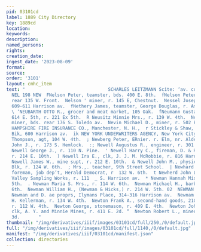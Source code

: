 ```yaml
---
pid: 03101cd
label: 1889 City Directory
key: 1889cd
location: 
keywords: 
description: 
named_persons: 
rights: 
creation_date: 
ingest_date: '2023-08-09'
format: 
source: 
order: '3101'
layout: cmhc_item
text: "                               SCHARLES LEITZMANN Scite: ‘av. core im & Chostaut
  NEL 198 NEW  FNelson Peter, teamster, bds. 400 E. 8th.  fNelson Peter M., lab, r.
  rear 135 W. Front.  Nelson ' miner, r. 145 E, Chestnut.  Nessel Joseph, grocer,
  609-611 Harrison av.  fNethery James, teamster, George Douglas, r. American Smelter.
  \ ‘NEUBARTH OTTO R., grocer and meat market, 105 Oak.  fNeumann Gustav, shoemkr,
  614 E. 5th, r. 221 Ex 5th.  R Neusitz Minnie Mrs., r. 139 W. 4th.  Neville Patrick,
  miner, bds. rear 176 S. Toledo av.  Nevin Michael D., miner, r. 502 E. 5th.  | NEW
  HAMPSHIRE FIRE INSURANCE CO., Manchester, N. H.,  r Stickley & Shaw, agts, DeMaineville
  Bik, 600 Harrison av.  ik NEW YORK UNDERWRITERS AGENCY, New York City, W.  x L,
  Thompson, agt, 104 W. 4th.  ; Newberg Peter, ERnier. r. Elm, nr. Alder.  fF Newcomer
  John J., r. 173 S. Hemlock.  :; Newell Augustus R., engineer, r. 301 E. 5th.  :
  Newell George J., r. 110 N. Pine.  ' Newell Harry C., fireman, D. & R. G. R. R.,
  r. 214 E. 10th.  ) Newell Ira E., clk, J. J. M. McRobbie, r. 816 Harrison av.  ~
  Newell James W., mine supt, r. 212 E. 10th.  & Newell John M., physician, 3 Boston
  Blk, r. 124 W. 6th.  ; Mrs.,. teacher, 9th Street School.  | Newhard William P.,
  foreman, job dep’t, Herald Democrat, r  132 W. 6th.  t Newherd John L., lab, Arkansas
  Valley Sampling Works, r. 111  _ S. Harrison av.  * Newman Hannah Miss, r. 610 EB.
  5th.  . Newman Maria S. Mrs., r. 114 W. 6th.  Newman Michael H., barber, 212 E.
  6th.  Newman William H., (Newman & Hicks,) r. 214 W. 5th. 02  NEWMAN & HICKS, (W.H.
  Newman and D. ae proprs, Ilymans Place, 314-316 Harrison av.  Newnam William, waiter,
  H. Kellerman, r. 134 W. 4th.  Newton Frank A., second-hand goods, 210 Harrison av,
  r. 112 W. 4th.  Newton George, stonemason, r. 409 E. 4th.  Newton John R., shipping
  clk, A. Y. and Minnie Mines, r. 411 E. 2d. “  Newton Robert L., miner, r. 138 E.
  3d.       "
thumbnail: "/img/derivatives/iiif/images/03101cd/full/250,/0/default.jpg"
full: "/img/derivatives/iiif/images/03101cd/full/1140,/0/default.jpg"
manifest: "/img/derivatives/iiif/03101cd/manifest.json"
collection: directories
---
```

